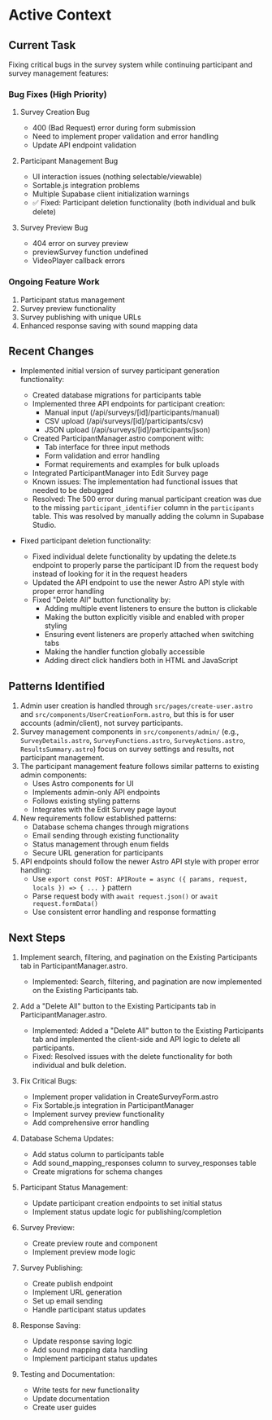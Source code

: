 # Active Context

## Current Task

Fixing critical bugs in the survey system while continuing participant and survey management features:

### Bug Fixes (High Priority)
1. Survey Creation Bug
   - 400 (Bad Request) error during form submission
   - Need to implement proper validation and error handling
   - Update API endpoint validation

2. Participant Management Bug
   - UI interaction issues (nothing selectable/viewable)
   - Sortable.js integration problems
   - Multiple Supabase client initialization warnings
   - ✅ Fixed: Participant deletion functionality (both individual and bulk delete)

3. Survey Preview Bug
   - 404 error on survey preview
   - previewSurvey function undefined
   - VideoPlayer callback errors

### Ongoing Feature Work
1. Participant status management
2. Survey preview functionality
3. Survey publishing with unique URLs
4. Enhanced response saving with sound mapping data

## Recent Changes

- Implemented initial version of survey participant generation functionality:
  - Created database migrations for participants table
  - Implemented three API endpoints for participant creation:
    - Manual input (/api/surveys/[id]/participants/manual)
    - CSV upload (/api/surveys/[id]/participants/csv)
    - JSON upload (/api/surveys/[id]/participants/json)
  - Created ParticipantManager.astro component with:
    - Tab interface for three input methods
    - Form validation and error handling
    - Format requirements and examples for bulk uploads
  - Integrated ParticipantManager into Edit Survey page
  - Known issues: The implementation had functional issues that needed to be debugged
  - Resolved: The 500 error during manual participant creation was due to the missing `participant_identifier` column in the `participants` table. This was resolved by manually adding the column in Supabase Studio.

- Fixed participant deletion functionality:
  - Fixed individual delete functionality by updating the delete.ts endpoint to properly parse the participant ID from the request body instead of looking for it in the request headers
  - Updated the API endpoint to use the newer Astro API style with proper error handling
  - Fixed "Delete All" button functionality by:
    - Adding multiple event listeners to ensure the button is clickable
    - Making the button explicitly visible and enabled with proper styling
    - Ensuring event listeners are properly attached when switching tabs
    - Making the handler function globally accessible
    - Adding direct click handlers both in HTML and JavaScript

## Patterns Identified

1. Admin user creation is handled through `src/pages/create-user.astro` and `src/components/UserCreationForm.astro`, but this is for user accounts (admin/client), not survey participants.
2. Survey management components in `src/components/admin/` (e.g., `SurveyDetails.astro`, `SurveyFunctions.astro`, `SurveyActions.astro`, `ResultsSummary.astro`) focus on survey settings and results, not participant management.
3. The participant management feature follows similar patterns to existing admin components:
   - Uses Astro components for UI
   - Implements admin-only API endpoints
   - Follows existing styling patterns
   - Integrates with the Edit Survey page layout
4. New requirements follow established patterns:
   - Database schema changes through migrations
   - Email sending through existing functionality
   - Status management through enum fields
   - Secure URL generation for participants
5. API endpoints should follow the newer Astro API style with proper error handling:
   - Use `export const POST: APIRoute = async ({ params, request, locals }) => { ... }` pattern
   - Parse request body with `await request.json()` or `await request.formData()`
   - Use consistent error handling and response formatting


## Next Steps

1. Implement search, filtering, and pagination on the Existing Participants tab in ParticipantManager.astro.
   - Implemented: Search, filtering, and pagination are now implemented on the Existing Participants tab.
2. Add a "Delete All" button to the Existing Participants tab in ParticipantManager.astro.
   - Implemented: Added a "Delete All" button to the Existing Participants tab and implemented the client-side and API logic to delete all participants.
   - Fixed: Resolved issues with the delete functionality for both individual and bulk deletion.
3. Fix Critical Bugs:
   - Implement proper validation in CreateSurveyForm.astro
   - Fix Sortable.js integration in ParticipantManager
   - Implement survey preview functionality
   - Add comprehensive error handling
2. Database Schema Updates:
   - Add status column to participants table
   - Add sound_mapping_responses column to survey_responses table
   - Create migrations for schema changes

3. Participant Status Management:
   - Update participant creation endpoints to set initial status
   - Implement status update logic for publishing/completion

4. Survey Preview:
   - Create preview route and component
   - Implement preview mode logic

5. Survey Publishing:
   - Create publish endpoint
   - Implement URL generation
   - Set up email sending
   - Handle participant status updates

6. Response Saving:
   - Update response saving logic
   - Add sound mapping data handling
   - Implement participant status updates

7. Testing and Documentation:
   - Write tests for new functionality
   - Update documentation
   - Create user guides